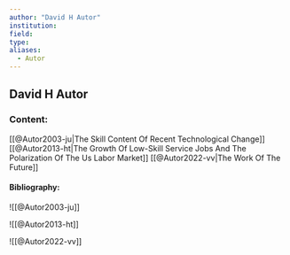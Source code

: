 ```yaml
---
author: "David H Autor"
institution:
field:
type:
aliases:
  - Autor
---
```


## David H Autor

### Content:
[[@Autor2003-ju|The Skill Content Of Recent Technological Change]]
[[@Autor2013-ht|The Growth Of Low-Skill Service Jobs And The Polarization Of The Us Labor Market]]
[[@Autor2022-vv|The Work Of The Future]]

#### Bibliography:

![[@Autor2003-ju]]

![[@Autor2013-ht]]

![[@Autor2022-vv]]